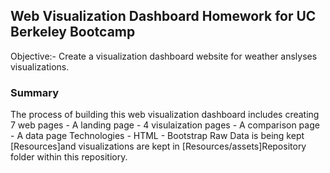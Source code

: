 
## Web Visualization Dashboard Homework for UC Berkeley Bootcamp
Objective:- Create a visualization dashboard website for weather anslyses visualizations. 
### Summary
The process of building this web visualization dashboard includes creating 7 web pages
    - A landing page
    - 4 visulaization pages
    - A comparison page
    - A data page
Technologies
    - HTML
    - Bootstrap
Raw Data is being kept [Resources]and visualizations are kept in [Resources/assets]Repository folder within this repositiory.
